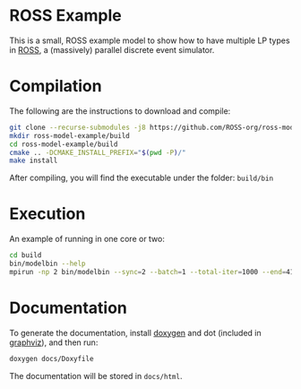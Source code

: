 # ROSS Example

This is a small, ROSS example model to show how to have multiple LP types in [ROSS][], a
(massively) parallel discrete event simulator.

[ROSS]: https://github.com/ROSS-org/ROSS

# Compilation

The following are the instructions to download and compile:

```bash
git clone --recurse-submodules -j8 https://github.com/ROSS-org/ross-model-example
mkdir ross-model-example/build
cd ross-model-example/build
cmake .. -DCMAKE_INSTALL_PREFIX="$(pwd -P)/"
make install
```

After compiling, you will find the executable under the folder: `build/bin`

# Execution

An example of running in one core or two:

```bash
cd build
bin/modelbin --help
mpirun -np 2 bin/modelbin --sync=2 --batch=1 --total-iter=1000 --end=41
```

# Documentation

To generate the documentation, install [doxygen][] and dot (included in [graphviz][]), and
then run:

```bash
doxygen docs/Doxyfile
```

The documentation will be stored in `docs/html`.

[doxygen]: https://www.doxygen.nl/
[graphviz]: https://www.graphviz.org/
